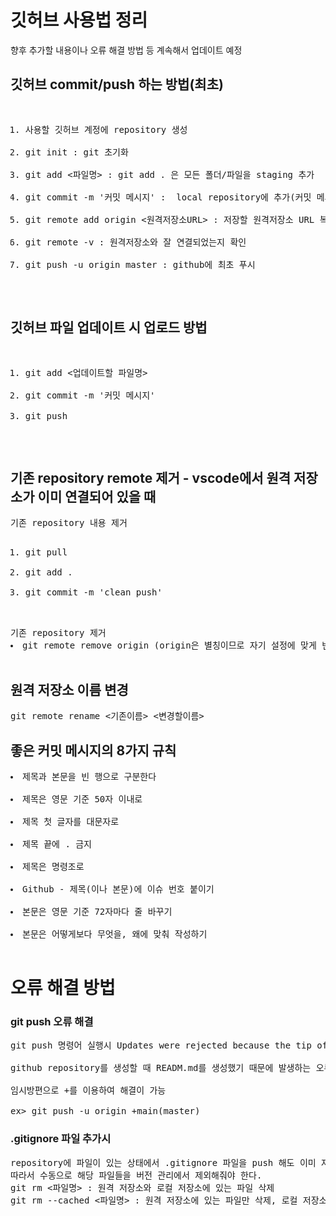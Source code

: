 # 깃허브 사용법 정리
향후 추가할 내용이나 오류 해결 방법 등 계속해서 업데이트 예정

## 깃허브 commit/push 하는 방법(최초)
<pre>
<ol>
<li>사용할 깃허브 계정에 repository 생성</li>
<li>git init : git 초기화</li>
<li>git add <파일명> : git add . 은 모든 폴더/파일을 staging 추가</li>
<li>git commit -m '커밋 메시지' :  local repository에 추가(커밋 메시지 필수 입력)</li>
<li>git remote add origin <원격저장소URL> : 저장할 원격저장소 URL 복사하여 붙여넣기</li>
<li>git remote -v : 원격저장소와 잘 연결되었는지 확인</li>
<li>git push -u origin master : github에 최초 푸시</li>
</ol>
</pre>

## 깃허브 파일 업데이트 시 업로드 방법
<pre>
<ol>
<li>git add <업데이트할 파일명></li>
<li>git commit -m '커밋 메시지'</li>
<li>git push</li>
</ol>
</pre>

## 기존 repository remote 제거 - vscode에서 원격 저장소가 이미 연결되어 있을 때
<pre>
기존 repository 내용 제거
<ol>
<li>git pull</li>
<li>git add .</li>
<li>git commit -m 'clean push'</li>
</ol>
기존 repository 제거
<li>git remote remove origin (origin은 별칭이므로 자기 설정에 맞게 변경) *대부분 별칭은 origin으로 설정함</li>
</pre>

## 원격 저장소 이름 변경
<pre>
git remote rename <기존이름> <변경할이름>
</pre>

## 좋은 커밋 메시지의 8가지 규칙
<pre>
<li>제목과 본문을 빈 행으로 구분한다</li>
<li>제목은 영문 기준 50자 이내로</li>
<li>제목 첫 글자를 대문자로</li>
<li>제목 끝에 . 금지</li>
<li>제목은 명령조로</li>
<li>Github - 제목(이나 본문)에 이슈 번호 붙이기</li>
<li>본문은 영문 기준 72자마다 줄 바꾸기</li>
<li>본문은 어떻게보다 무엇을, 왜에 맞춰 작성하기</li>
</pre>

# 오류 해결 방법
### git push 오류 해결
<pre>
git push 명령어 실행시 Updates were rejected because the tip of your current branch is behind its remote.. 와 같은 오류 발생<br>
github repository를 생성할 때 READM.md를 생성했기 때문에 발생하는 오류라고 함.<br>
임시방편으로 +를 이용하여 해결이 가능 <br>
ex> git push -u origin +main(master)
</pre>

### .gitignore 파일 추가시
<pre>
repository에 파일이 있는 상태에서 .gitignore 파일을 push 해도 이미 자신의 깃허브에 올라가 있는 파일들은 ignore 되지 않는다.
따라서 수동으로 해당 파일들을 버전 관리에서 제외해줘야 한다.
git rm <파일명> : 원격 저장소와 로컬 저장소에 있는 파일 삭제
git rm --cached <파일명> : 원격 저장소에 있는 파일만 삭제, 로컬 저장소에서는 삭제x
<pre>









